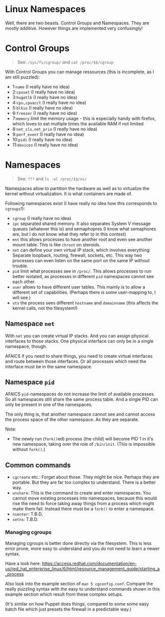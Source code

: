 # Linux Namespaces

Well, there are two beasts.  Control Groups and Namespaces.  They are mostly additive.  However things are implemented very confusingly!

# Control Groups

> See: `/sys/fs/cgroup/` and `cat /proc/$$/cgroup`

With Control Groups you can manage ressources (this is incomplete, as I am still puzzled):

- 1:`name` (I really have no idea)
- 2:`cpuset` (I really have no idea)
- 3:`hugetlb` (I really have no idea)
- 4:`cpu,cpuacct` (I really have no idea)
- 5:`blkio` (I really have no idea)
- 6:`freezer` (I really have no idea)
- 7:`memory` limit the memory usage - this is especially handy with firefox, which loves to eat multiple times the available RAM if not limited
- 8:`net_cls,net_prio` (I really have no idea)
- 9:`perf_event` (I really have no idea)
- 10:`pids` (I really have no idea)
- 11:`devices` (I really have no idea)

# Namespaces

> See: `???` and `ls -al /proc/$$/ns/`

Namespaces allow to partition the hardware as well as to virtualize the kernel without virtualization.
It is what containers are made of.

Following namespaces exist (I have really no idea how this corresponds to `cgroups`!):

- `cgroup` (I really have no idea)
- `ipc` separated shared memory.  It also separates System V message queues (whatever this is) and semaphopres (I know what semaphores are, but I do not know what they refer to in this context)
- `mnt` this allows processes to have another root and even see another mount table.  This is like `chroot` on steroids.
- `net` can define your own virtual IP stack, which involves everything:  Separate loopback, routing, firewall, sockets, etc.  This way two processes can even listen on the same port on the same IP without trouble.
- `pid` limit what processes see in `/proc/`.  This allows processes to run better isolated, as processes in different `pid` namespaces cannot see each other.
- `user` allows to have different user tables.  This mainly is to allow a different set of capabilities.  (Perhaps there is some user-mapping to, I will see.)
- `uts` the process sees different `hostname` and `domainname` (this affects the kernel calls, not the filesystem!)

## Namespace `net`

With `net` you can create virtual IP stacks.  And you can assign physical interfaces to those stacks.  One physical interface can only be in a single namespace, though.

AFAICS if you need to share things, you need to create virtual interfaces and route between those interfaces.
Or all processes which need the interface must be in the same namespace.

## Namespace `pid`

AFAICS `pid`-namespaces do not increase the limit of available processes.  So all namespaces still share the same process table.
And a single PID can only be present in one of the namespaces.

The only thing is, that another namespace cannot see and cannot access the process space of the other namespace.
As they are separate.

Note:

- The newly run (`fork()`ed) process (the child) will become PID 1 in it's new namespace, taking over the role of `/bin/init`.  (This is impossible without `fork()`.)


## Common commands

- `cgcreate` etc.:  Forget about those.  They might be nice.  Perhaps they are portable.  But they are far too complex to understand.  There is a better way.
- `unshare`: This is the command to create and enter namespaces.  You cannot move existing processes into namespaces, because this would rise the need to force taking away things from a process which might make them fail.  Instead there must be a `fork()` to enter a namespace.
- `nsenter`: T.B.D.
- `setns`: T.B.D.

### Managing cgroups

Managing cgroups is better done directly via the filesystem.  This is less error prone, more easy to understand and you do not need to learn a newer syntax.

Have a look here: https://access.redhat.com/documentation/en-us/red_hat_enterprise_linux/6/html/resource_management_guide/starting_a_process

Also look into the example section of `man 5 cgconfig.conf`.  Compare the really puzzling syntax with the easy to understand commands shown in this example section which result from these complex setups.

(It's similar on how Puppet does things, compared to some some easy batch file which just presets the firewall in a predictable way.)
